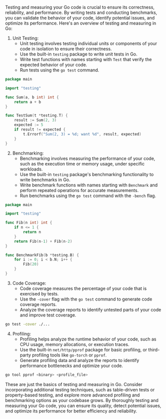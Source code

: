 Testing and measuring your Go code is crucial to ensure its correctness, reliability, and performance. By writing tests and conducting benchmarks, you can validate the behavior of your code, identify potential issues, and optimize its performance. Here's an overview of testing and measuring in Go:

1. Unit Testing:
   - Unit testing involves testing individual units or components of your code in isolation to ensure their correctness.
   - Use the built-in `testing` package to write unit tests in Go.
   - Write test functions with names starting with `Test` that verify the expected behavior of your code.
   - Run tests using the `go test` command.

```go
package main

import "testing"

func Sum(a, b int) int {
	return a + b
}

func TestSum(t *testing.T) {
	result := Sum(2, 3)
	expected := 5
	if result != expected {
		t.Errorf("Sum(2, 3) = %d; want %d", result, expected)
	}
}
```

2. Benchmarking:
   - Benchmarking involves measuring the performance of your code, such as the execution time or memory usage, under specific workloads.
   - Use the built-in `testing` package's benchmarking functionality to write benchmarks in Go.
   - Write benchmark functions with names starting with `Benchmark` and perform repeated operations for accurate measurements.
   - Run benchmarks using the `go test` command with the `-bench` flag.

```go
package main

import "testing"

func Fib(n int) int {
	if n <= 1 {
		return n
	}
	return Fib(n-1) + Fib(n-2)
}

func BenchmarkFib(b *testing.B) {
	for i := 0; i < b.N; i++ {
		Fib(20)
	}
}
```

3. Code Coverage:
   - Code coverage measures the percentage of your code that is exercised by tests.
   - Use the `-cover` flag with the `go test` command to generate code coverage reports.
   - Analyze the coverage reports to identify untested parts of your code and improve test coverage.

```bash
go test -cover ./...
```

4. Profiling:
   - Profiling helps analyze the runtime behavior of your code, such as CPU usage, memory allocations, or execution traces.
   - Use the built-in `net/http/pprof` package for basic profiling, or third-party profiling tools like `go-torch` or `pprof`.
   - Generate profiling data and analyze the reports to identify performance bottlenecks and optimize your code.

```bash
go tool pprof <binary> <profile_file>
```

These are just the basics of testing and measuring in Go. Consider incorporating additional testing techniques, such as table-driven tests or property-based testing, and explore more advanced profiling and benchmarking options as your codebase grows. By thoroughly testing and measuring your Go code, you can ensure its quality, detect potential issues, and optimize its performance for better efficiency and reliability.